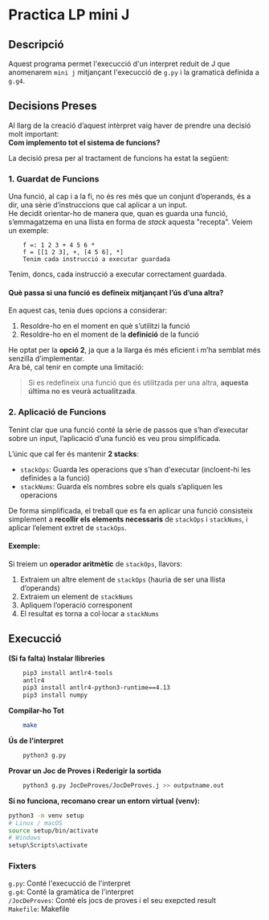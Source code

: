 # Practica LP mini J

## Descripció 
Aquest programa permet l'execucció d'un interpret reduit de J que anomenarem ``mini j`` mitjançant l'execucció de ``g.py`` i la gramaticà definida a ``g.g4``.<br>
## Decisions Preses

Al llarg de la creació d’aquest intèrpret vaig haver de prendre una decisió molt important:  
**Com implemento tot el sistema de funcions?**

La decisió presa per al tractament de funcions ha estat la següent:

### 1. Guardat de Funcions

Una funció, al cap i a la fi, no és res més que un conjunt d’operands, és a dir, una sèrie d’instruccions que cal aplicar a un input.  
He decidit orientar-ho de manera que, quan es guarda una funció, s’emmagatzema en una llista en forma de *stack* aquesta "recepta". Veiem un exemple:

```
    f =: 1 2 3 + 4 5 6 *            
    f = [[1 2 3], +, [4 5 6], *]   
    Tenim cada instrucció a executar guardada     
```
Tenim, doncs, cada instrucció a executar correctament guardada.

#### Què passa si una funció es defineix mitjançant l’ús d’una altra?

En aquest cas, tenia dues opcions a considerar:

1. Resoldre-ho en el moment en què s’utilitzi la funció  
2. Resoldre-ho en el moment de la **definició** de la funció

He optat per la **opció 2**, ja que a la llarga és més eficient i m’ha semblat més senzilla d’implementar.  
Ara bé, cal tenir en compte una limitació:

> Si es redefineix una funció que és utilitzada per una altra, **aquesta última no es veurà actualitzada**.

### 2. Aplicació de Funcions

Tenint clar que una funció conté la sèrie de passos que s’han d’executar sobre un input, l’aplicació d’una funció es veu prou simplificada.

L’únic que cal fer és mantenir **2 stacks**:

- `stackOps`: Guarda les operacions que s'han d'executar (incloent-hi les definides a la funció)
- `stackNums`: Guarda els nombres sobre els quals s’apliquen les operacions

De forma simplificada, el treball que es fa en aplicar una funció consisteix simplement a **recollir els elements necessaris** de `stackOps` i `stackNums`, i aplicar l’element extret de `stackOps`.

#### Exemple:

Si treiem un **operador aritmètic** de `stackOps`, llavors:

1. Extraiem un altre element de `stackOps` (hauria de ser una llista d’operands)
2. Extraiem un element de `stackNums`
3. Apliquem l’operació corresponent
4. El resultat es torna a col·locar a `stackNums`


## Execucció

**(Si fa falta) Instalar llibreries**
```bash
    pip3 install antlr4-tools
    antlr4
    pip3 install antlr4-python3-runtime==4.13
    pip3 install numpy
```

**Compilar-ho Tot**
```bash
    make
```
**Ús de l'interpret**
```bash
    python3 g.py
```
**Provar un Joc de Proves i Rederigir la sortida**
```bash
    python3 g.py JocDeProves/JocDeProves.j >> outputname.out
```

**Si no funciona, recomano crear un entorn virtual (venv):**

```bash
python3 -m venv setup
# Linux / macOS
source setup/bin/activate
# Windows
setup\Scripts\activate
```
    
### Fixters

`g.py`: Conté l'execucció de l'interpret<br>
`g.g4`: Conté la gramàtica de l'interpret<br>
`/JocDeProves`: Conté els jocs de proves i el seu exepcted result<br>
`Makefile`: Makefile


